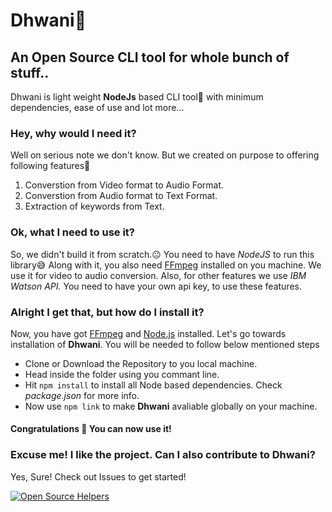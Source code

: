 # Dhwani🎵
## An Open Source CLI tool for whole bunch of stuff..
Dhwani is light weight **NodeJs** based CLI tool🚀 with minimum dependencies, ease of use and lot more...

### Hey, why would I need it?
Well on serious note we don't know. But we created on purpose to offering following features🤗
1. Converstion from Video format to Audio Format.
1. Converstion from Audio format to Text Format.
1. Extraction of keywords from Text.

### Ok, what I need to use it?
So, we didn't build it from scratch.😐 You need to have *NodeJS* to run this library😅
Along with it, you also need [FFmpeg](http://ffmpeg.org/) installed on you machine. We use it for video to audio conversion.
Also, for other features we use *IBM Watson API.* You need to have your own api key, to use these features.

### Alright I get that, but how do I install it?
Now, you have got [FFmpeg](http://ffmpeg.org/) and [Node.js](https://nodejs.org/) installed. Let's go towards installation of **Dhwani**.
You will be needed to follow below mentioned steps
* Clone or Download the Repository to you local machine.
* Head inside the folder using you commant line.
* Hit `npm install` to install all Node based dependencies. Check *package.json* for more info.
* Now use `npm link` to make **Dhwani** avaliable globally on your machine.

#### Congratulations 👏 You can now use it!

### Excuse me! I like the project. Can I also contribute to Dhwani?
Yes, Sure! Check out Issues to get started!

[![Open Source Helpers](https://www.codetriage.com/sagar-jadhav/dhwani/badges/users.svg)](https://www.codetriage.com/sagar-jadhav/dhwani)
